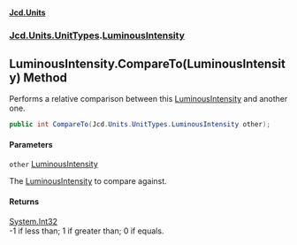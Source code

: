 #### [Jcd.Units](index.md 'index')
### [Jcd.Units.UnitTypes](Jcd.Units.UnitTypes.md 'Jcd.Units.UnitTypes').[LuminousIntensity](Jcd.Units.UnitTypes.LuminousIntensity.md 'Jcd.Units.UnitTypes.LuminousIntensity')

## LuminousIntensity.CompareTo(LuminousIntensity) Method

Performs a relative comparison between this [LuminousIntensity](Jcd.Units.UnitTypes.LuminousIntensity.md 'Jcd.Units.UnitTypes.LuminousIntensity') and another one.

```csharp
public int CompareTo(Jcd.Units.UnitTypes.LuminousIntensity other);
```
#### Parameters

<a name='Jcd.Units.UnitTypes.LuminousIntensity.CompareTo(Jcd.Units.UnitTypes.LuminousIntensity).other'></a>

`other` [LuminousIntensity](Jcd.Units.UnitTypes.LuminousIntensity.md 'Jcd.Units.UnitTypes.LuminousIntensity')

The [LuminousIntensity](Jcd.Units.UnitTypes.LuminousIntensity.md 'Jcd.Units.UnitTypes.LuminousIntensity') to compare against.

#### Returns
[System.Int32](https://docs.microsoft.com/en-us/dotnet/api/System.Int32 'System.Int32')  
-1 if less than; 1 if greater than; 0 if equals.